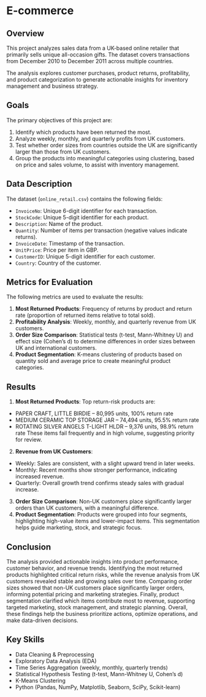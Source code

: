 # E-commerce 
## Overview
This project analyzes sales data from a UK-based online retailer that primarily sells unique all-occasion gifts. The dataset covers transactions from December 2010 to December 2011 across multiple countries.

The analysis explores customer purchases, product returns, profitability, and product categorization to generate actionable insights for inventory management and business strategy.

## Goals
The primary objectives of this project are:
1. Identify which products have been returned the most.
2. Analyze weekly, monthly, and quarterly profits from UK customers.
3. Test whether order sizes from countries outside the UK are significantly larger than those from UK customers.
4. Group the products into meaningful categories using clustering, based on price and sales volume, to assist with inventory management.

## Data Description
The dataset (`online_retail.csv`) contains the following fields:
- `InvoiceNo`: Unique 6-digit identifier for each transaction.
- `StockCode`: Unique 5-digit identifier for each product.
- `Description`: Name of the product.
- `Quantity`: Number of items per transaction (negative values indicate returns).
- `InvoiceDate`: Timestamp of the transaction.
- `UnitPrice`: Price per item in GBP.
- `CustomerID`: Unique 5-digit identifier for each customer.
- `Country`: Country of the customer.

## Metrics for Evaluation
The following metrics are used to evaluate the results:
1. **Most Returned Products**: Frequency of returns by product and return rate (proportion of returned items relative to total sold).
2. **Profitability Analysis**: Weekly, monthly, and quarterly revenue from UK customers.
3. **Order Size Comparison**: Statistical tests (t-test, Mann-Whitney U) and effect size (Cohen’s d) to determine differences in order sizes between UK and international customers.
4. **Product Segmentation**: K-means clustering of products based on quantity sold and average price to create meaningful product categories.

## Results
1. **Most Returned Products**: Top return-risk products are:
  - PAPER CRAFT, LITTLE BIRDIE – 80,995 units, 100% return rate
  - MEDIUM CERAMIC TOP STORAGE JAR – 74,494 units, 95.5% return rate
  - ROTATING SILVER ANGELS T-LIGHT HLDR – 9,376 units, 98.9% return rate
These items fail frequently and in high volume, suggesting priority for review.
2. **Revenue from UK Customers**:
  - Weekly: Sales are consistent, with a slight upward trend in later weeks.
  - Monthly: Recent months show stronger performance, indicating increased revenue.
  - Quarterly: Overall growth trend confirms steady sales with gradual increase.
3. **Order Size Comparison**: Non-UK customers place significantly larger orders than UK customers, with a meaningful difference.
4. **Product Segmentation**: Products were grouped into four segments, highlighting high-value items and lower-impact items. This segmentation helps guide marketing, stock, and strategic focus.

## Conclusion
The analysis provided actionable insights into product performance, customer behavior, and revenue trends. Identifying the most returned products highlighted critical return risks, while the revenue analysis from UK customers revealed stable and growing sales over time. Comparing order sizes showed that non-UK customers place significantly larger orders, informing potential pricing and marketing strategies. Finally, product segmentation clarified which items contribute most to revenue, supporting targeted marketing, stock management, and strategic planning. Overall, these findings help the business prioritize actions, optimize operations, and make data-driven decisions.

## Key Skills
- Data Cleaning & Preprocessing
- Exploratory Data Analysis (EDA)
- Time Series Aggregation (weekly, monthly, quarterly trends)
- Statistical Hypothesis Testing (t-test, Mann-Whitney U, Cohen’s d)
- K-Means Clustering
- Python (Pandas, NumPy, Matplotlib, Seaborn, SciPy, Scikit-learn)
